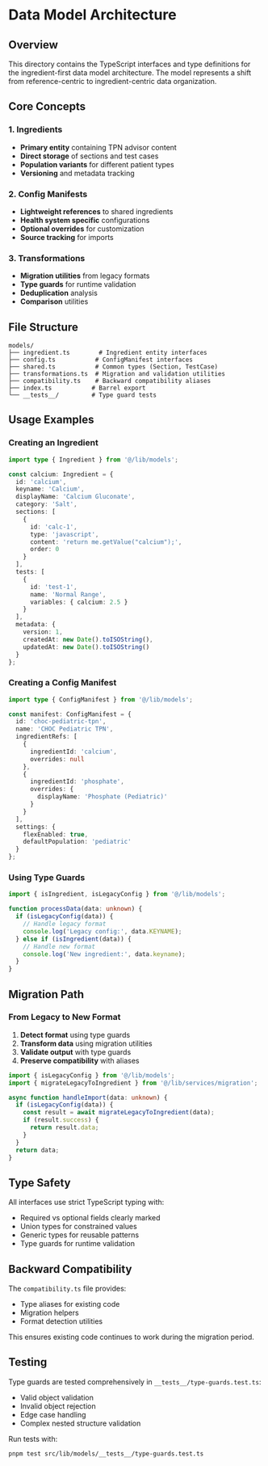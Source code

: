 # Data Model Architecture

## Overview

This directory contains the TypeScript interfaces and type definitions for the ingredient-first data model architecture. The model represents a shift from reference-centric to ingredient-centric data organization.

## Core Concepts

### 1. Ingredients
- **Primary entity** containing TPN advisor content
- **Direct storage** of sections and test cases
- **Population variants** for different patient types
- **Versioning** and metadata tracking

### 2. Config Manifests
- **Lightweight references** to shared ingredients
- **Health system specific** configurations
- **Optional overrides** for customization
- **Source tracking** for imports

### 3. Transformations
- **Migration utilities** from legacy formats
- **Type guards** for runtime validation
- **Deduplication** analysis
- **Comparison** utilities

## File Structure

```
models/
├── ingredient.ts        # Ingredient entity interfaces
├── config.ts           # ConfigManifest interfaces
├── shared.ts           # Common types (Section, TestCase)
├── transformations.ts  # Migration and validation utilities
├── compatibility.ts    # Backward compatibility aliases
├── index.ts           # Barrel export
└── __tests__/         # Type guard tests
```

## Usage Examples

### Creating an Ingredient

```typescript
import type { Ingredient } from '@/lib/models';

const calcium: Ingredient = {
  id: 'calcium',
  keyname: 'Calcium',
  displayName: 'Calcium Gluconate',
  category: 'Salt',
  sections: [
    {
      id: 'calc-1',
      type: 'javascript',
      content: 'return me.getValue("calcium");',
      order: 0
    }
  ],
  tests: [
    {
      id: 'test-1',
      name: 'Normal Range',
      variables: { calcium: 2.5 }
    }
  ],
  metadata: {
    version: 1,
    createdAt: new Date().toISOString(),
    updatedAt: new Date().toISOString()
  }
};
```

### Creating a Config Manifest

```typescript
import type { ConfigManifest } from '@/lib/models';

const manifest: ConfigManifest = {
  id: 'choc-pediatric-tpn',
  name: 'CHOC Pediatric TPN',
  ingredientRefs: [
    {
      ingredientId: 'calcium',
      overrides: null
    },
    {
      ingredientId: 'phosphate',
      overrides: {
        displayName: 'Phosphate (Pediatric)'
      }
    }
  ],
  settings: {
    flexEnabled: true,
    defaultPopulation: 'pediatric'
  }
};
```

### Using Type Guards

```typescript
import { isIngredient, isLegacyConfig } from '@/lib/models';

function processData(data: unknown) {
  if (isLegacyConfig(data)) {
    // Handle legacy format
    console.log('Legacy config:', data.KEYNAME);
  } else if (isIngredient(data)) {
    // Handle new format
    console.log('New ingredient:', data.keyname);
  }
}
```

## Migration Path

### From Legacy to New Format

1. **Detect format** using type guards
2. **Transform data** using migration utilities
3. **Validate output** with type guards
4. **Preserve compatibility** with aliases

```typescript
import { isLegacyConfig } from '@/lib/models';
import { migrateLegacyToIngredient } from '@/lib/services/migration';

async function handleImport(data: unknown) {
  if (isLegacyConfig(data)) {
    const result = await migrateLegacyToIngredient(data);
    if (result.success) {
      return result.data;
    }
  }
  return data;
}
```

## Type Safety

All interfaces use strict TypeScript typing with:
- Required vs optional fields clearly marked
- Union types for constrained values
- Generic types for reusable patterns
- Type guards for runtime validation

## Backward Compatibility

The `compatibility.ts` file provides:
- Type aliases for existing code
- Migration helpers
- Format detection utilities

This ensures existing code continues to work during the migration period.

## Testing

Type guards are tested comprehensively in `__tests__/type-guards.test.ts`:
- Valid object validation
- Invalid object rejection
- Edge case handling
- Complex nested structure validation

Run tests with:
```bash
pnpm test src/lib/models/__tests__/type-guards.test.ts
```